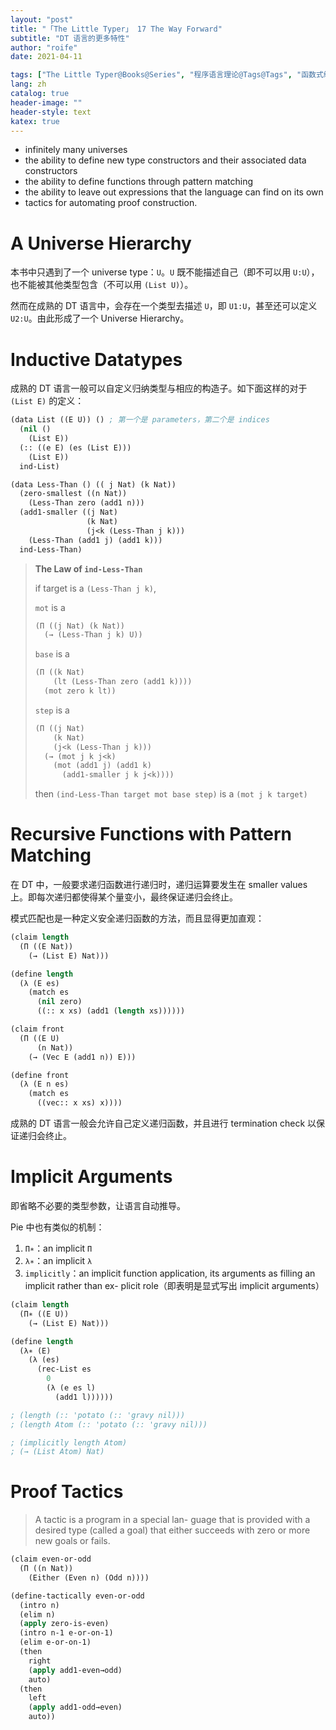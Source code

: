 ```yaml
---
layout: "post"
title: "「The Little Typer」 17 The Way Forward"
subtitle: "DT 语言的更多特性"
author: "roife"
date: 2021-04-11

tags: ["The Little Typer@Books@Series", "程序语言理论@Tags@Tags", "函数式编程@Tags@Tags", "Dependent Type@Tags@Tags", "Dan Friedman@Series@Series", "Pie@Languages@Tags"]
lang: zh
catalog: true
header-image: ""
header-style: text
katex: true
---
```


- infinitely many universes
- the ability to define new type constructors and their associated data constructors
- the ability to define functions through pattern matching
- the ability to leave out expressions that the language can find on its own
- tactics for automating proof construction.

# A Universe Hierarchy

本书中只遇到了一个 universe type：`U`。`U` 既不能描述自己（即不可以用 `U:U`），也不能被其他类型包含（不可以用 `(List U)`）。

然而在成熟的 DT 语言中，会存在一个类型去描述 `U`，即 `U1:U`，甚至还可以定义 `U2:U`。由此形成了一个 Universe Hierarchy。

# Inductive Datatypes

成熟的 DT 语言一般可以自定义归纳类型与相应的构造子。如下面这样的对于 `(List E)` 的定义：

```lisp
(data List ((E U)) () ; 第一个是 parameters，第二个是 indices
  (nil ()
    (List E))
  (:: ((e E) (es (List E)))
    (List E))
  ind-List)
```

```lisp
(data Less-Than () (( j Nat) (k Nat))
  (zero-smallest ((n Nat))
    (Less-Than zero (add1 n)))
  (add1-smaller ((j Nat)
                 (k Nat)
                 (j<k (Less-Than j k)))
    (Less-Than (add1 j) (add1 k)))
  ind-Less-Than)
```

> **The Law of `ind-Less-Than`**
>
> if target is a `(Less-Than j k)`,
>
> `mot` is a
>
> ```lisp
> (Π ((j Nat) (k Nat))
>   (→ (Less-Than j k) U))
> ```
>
> `base` is a
>
> ```lisp
> (Π ((k Nat)
>     (lt (Less-Than zero (add1 k))))
>   (mot zero k lt))
> ```
>
> `step` is a
>
> ```lisp
> (Π ((j Nat)
>     (k Nat)
>     (j<k (Less-Than j k)))
>   (→ (mot j k j<k)
>     (mot (add1 j) (add1 k)
>       (add1-smaller j k j<k))))
> ```
>
> then `(ind-Less-Than target mot base step)` is a `(mot j k target)`

# Recursive Functions with Pattern Matching

在 DT 中，一般要求递归函数进行递归时，递归运算要发生在 smaller values 上。即每次递归都使得某个量变小，最终保证递归会终止。

模式匹配也是一种定义安全递归函数的方法，而且显得更加直观：

```lisp
(claim length
  (Π ((E Nat))
    (→ (List E) Nat)))

(define length
  (λ (E es)
    (match es
      (nil zero)
      ((:: x xs) (add1 (length xs))))))
```

```lisp
(claim front
  (Π ((E U)
      (n Nat))
    (→ (Vec E (add1 n)) E)))

(define front
  (λ (E n es)
    (match es
      ((vec:: x xs) x))))
```

成熟的 DT 语言一般会允许自己定义递归函数，并且进行 termination check 以保证递归会终止。

# Implicit Arguments

即省略不必要的类型参数，让语言自动推导。

Pie 中也有类似的机制：
1. `Π∗`：an implicit `Π`
2. `λ∗`：an implicit `λ`
3. `implicitly`：an implicit function application, its arguments as filling an implicit rather than ex- plicit role（即表明是显式写出 implicit arguments）

```lisp
(claim length
  (Π∗ ((E U))
    (→ (List E) Nat)))

(define length
  (λ∗ (E)
    (λ (es)
      (rec-List es
        0
        (λ (e es l)
          (add1 l))))))

; (length (:: 'potato (:: 'gravy nil)))
; (length Atom (:: 'potato (:: 'gravy nil)))

; (implicitly length Atom)
; (→ (List Atom) Nat)
```

# Proof Tactics

> A tactic is a program in a special lan- guage that is provided with a desired type (called a goal) that either succeeds with zero or more new goals or fails.

```lisp
(claim even-or-odd
  (Π ((n Nat))
    (Either (Even n) (Odd n))))

(define-tactically even-or-odd
  (intro n)
  (elim n)
  (apply zero-is-even)
  (intro n-1 e-or-on-1)
  (elim e-or-on-1)
  (then
    right
    (apply add1-even→odd)
    auto)
  (then
    left
    (apply add1-odd→even)
    auto))
```

